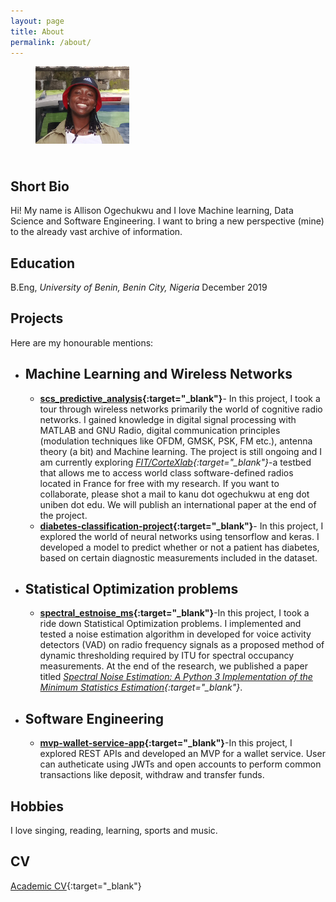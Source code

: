 ```yaml
---
layout: page
title: About
permalink: /about/
---
```

<figure style="width: 150px; height:150px">
    <img src="/images/photo-ohgay.jpg" alt="photo ohgay">
</figure>

## **Short Bio**
Hi! My name is Allison Ogechukwu and I love Machine learning,  Data Science and Software Engineering. I want to bring a new perspective (mine) to the already vast archive of information.

## **Education**
B.Eng, *University of Benin, Benin City, Nigeria* December 2019

## **Projects**
Here are my honourable mentions:

> 
- ## Machine Learning and Wireless Networks
  - **[scs_predictive_analysis](https://github.com/AllisonOge/scs_predictive_analysis){:target="_blank"}**- In this project, I took a tour through wireless networks primarily the world of cognitive radio networks. I gained knowledge in digital signal processing with MATLAB and GNU Radio, digital communication principles (modulation techniques like OFDM, GMSK, PSK, FM etc.), antenna theory (a bit) and Machine learning. The project is still ongoing and I am currently exploring *[FIT/CorteXlab](http://www.cortexlab.fr/){:target="_blank"}*-a testbed that allows me to access world class software-defined radios located in France for free with my research. If you want to collaborate, please shot a mail to kanu dot ogechukwu at eng dot uniben dot edu. We will publish an international paper at the end of the project.
  - **[diabetes-classification-project](https://github.com/AllisonOge/diabetes-classification-project){:target="_blank"}**- In this project, I explored the world of neural networks using tensorflow and keras. I developed a model to predict whether or not a patient has diabetes, based on certain diagnostic measurements included in the dataset.
- ## Statistical Optimization problems
  - **[spectral_estnoise_ms](https://github.com/AllisonOge/spectral_estnoise_ms){:target="_blank"}**-In this project, I took a ride down Statistical Optimization problems. I implemented and tested a noise estimation algorithm in developed for voice activity detectors (VAD) on radio frequency signals as a proposed method of dynamic thresholding required by ITU for spectral occupancy measurements. At the end of the research, we published a paper titled *[Spectral Noise Estimation: A Python 3 Implementation of the Minimum Statistics Estimation](https://doi.org/10.36263/nijest.2022.01.0300){:target="_blank"}*.
- ## Software Engineering
  - **[mvp-wallet-service-app](https://github.com/AllisonOge/mvp-wallet-service-app){:target="_blank"}**-In this project, I explored REST APIs and developed an MVP for a wallet service. User can autheticate using JWTs and open accounts to perform common transactions like deposit, withdraw and transfer funds.

## **Hobbies**
I love singing, reading, learning, sports and music.

## **CV**
[Academic CV](https://drive.google.com/file/d/1s-OpP2j1F1W-jVwDRPjHoKMip49DU3cW/view?usp=sharing){:target="_blank"}
